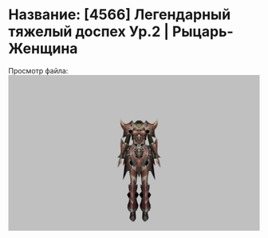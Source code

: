 # Название: [4566] Легендарный тяжелый доспех Ур.2 | Рыцарь-Женщина

Просмотр файла:
![p010020.png](p010020.png)